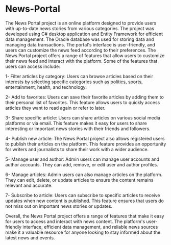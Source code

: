 # News-Portal
The News Portal project is an online platform designed to provide users with up-to-date news stories from various categories. The project was developed using C# desktop application and Entity Framework for efficient data management. The Oracle database was used for storing data and managing data transactions. The portal's interface is user-friendly, and users can customize the news feed according to their preferences.
The News Portal project offers a range of features that allow users to customize their news feed and interact with the platform. Some of the features that users can access include:

1- Filter articles by category: Users can browse articles based on their interests by selecting specific categories such as politics, sports, entertainment, health, and technology.

2- Add to favorites: Users can save their favorite articles by adding them to their personal list of favorites. This feature allows users to quickly access articles they want to read again or refer to later.

3- Share specific article: Users can share articles on various social media platforms or via email. This feature makes it easy for users to share interesting or important news stories with their friends and followers.

4- Publish new article: The News Portal project also allows registered users to publish their articles on the platform. This feature provides an opportunity for writers and journalists to share their work with a wider audience.

5- Manage user and author: Admin users can manage user accounts and author accounts. They can add, remove, or edit user and author profiles.

6- Manage articles: Admin users can also manage articles on the platform. They can edit, delete, or update articles to ensure the content remains relevant and accurate.

7- Subscribe to article: Users can subscribe to specific articles to receive updates when new content is published. This feature ensures that users do not miss out on important news stories or updates.

Overall, the News Portal project offers a range of features that make it easy for users to access and interact with news content. The platform's user-friendly interface, efficient data management, and reliable news sources make it a valuable resource for anyone looking to stay informed about the latest news and events.
